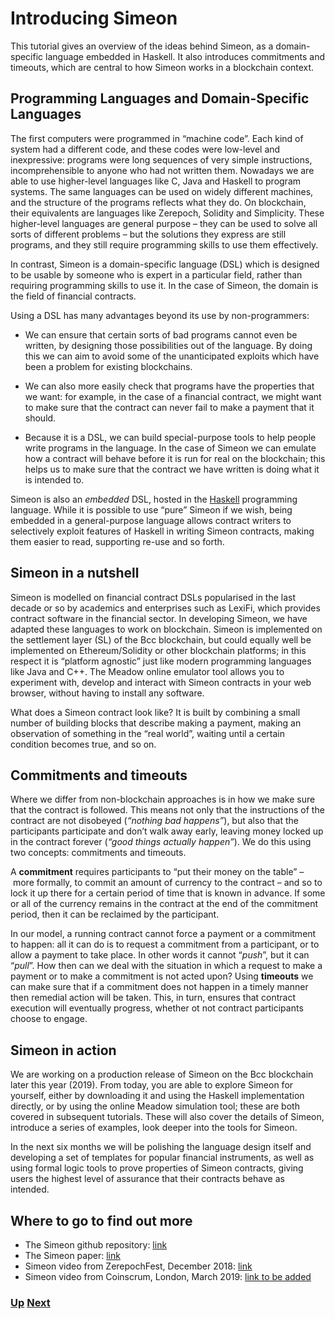 # Introducing Simeon

This tutorial gives an overview of the ideas behind Simeon, as a domain-specific language embedded in Haskell. It also introduces commitments and timeouts, which are central to how Simeon works in a blockchain context. 

## Programming Languages and Domain-Specific Languages

The first computers were programmed in “machine code”. Each kind of system had a different code, and these codes were low-level and inexpressive: programs were long sequences of very simple instructions, incomprehensible to anyone who had not written them. Nowadays we are able to use higher-level languages like C, Java and Haskell to program systems. The same languages can be used on widely different machines, and the structure of the programs reflects what they do. On blockchain, their equivalents are languages like Zerepoch, Solidity and Simplicity. These higher-level languages are general purpose – they can be used to solve all sorts of different problems – but the solutions they express are still programs, and they still require programming skills to use them effectively.

In contrast, Simeon is a domain-specific language (DSL) which is designed to be usable by someone who is expert in a particular field, rather than requiring programming skills to use it. In the case of Simeon, the domain is the field of financial contracts.  

Using a DSL has many advantages beyond its use by non-programmers:

- We can ensure that certain sorts of bad programs cannot even be written, by designing those possibilities out of the language. By doing this we can aim to avoid some of the unanticipated exploits which have been a problem for existing blockchains.

- We can also more easily check that programs have the properties that we want: for example, in the case of a financial contract, we might want to make sure that the contract can never fail to make a payment that it should.

- Because it is a DSL, we can build special-purpose tools to help people write programs in the language. In the case of Simeon we can emulate how a contract will behave before it is run for real on the blockchain; this helps us to make sure that the contract we have written is doing what it is intended to.

Simeon is also an _embedded_ DSL, hosted in the [Haskell](https://www.haskell.org) programming language. While it is possible to use “pure” Simeon if we wish, being embedded in a general-purpose language allows contract writers to selectively exploit features of Haskell in writing Simeon contracts, making them easier to read, supporting re-use and so forth.

## Simeon in a nutshell

Simeon is modelled on financial contract DSLs popularised in the last decade or so by academics and enterprises such as LexiFi, which provides contract software in the financial sector. In developing Simeon, we have adapted these languages to work on blockchain. Simeon is implemented on the settlement layer (SL) of the Bcc blockchain, but could equally well be implemented on Ethereum/Solidity or other blockchain platforms; in this respect it is “platform agnostic” just like modern programming languages like Java and C++. The Meadow online emulator tool allows you to experiment with, develop and interact with Simeon contracts in your web browser, without having to install any software.

What does a Simeon contract look like? It is built by combining a small number of building blocks that describe making a payment, making an observation of something in the “real world”, waiting until a certain condition becomes true, and so on. 

## Commitments and timeouts

Where we differ from non-blockchain approaches is in how we make sure that the contract is followed. This means not only that the instructions of the contract are not disobeyed (_“nothing bad happens”_), but also that the participants participate and don’t walk away early, leaving money locked up in the contract forever (_“good things actually happen”_). We do this using two concepts: commitments and timeouts.

A __commitment__ requires participants to “put their money on the table” – more formally, to commit an amount of currency to the contract – and so to lock it up there for a certain period of time that is known in advance. If some or all of the currency remains in the contract at the end of the commitment period, then it can be reclaimed by the participant.

In our model, a running contract cannot force a payment or a commitment to happen: all it can do is to request a commitment from a participant, or to allow a payment to take place. In other words it cannot “_push_”, but it can “_pull_”. How then can we deal with the situation in which a request to make a payment or to make a commitment is not acted upon? Using __timeouts__ we can make sure that if a commitment does not happen in a timely manner then remedial action will be taken. This, in turn, ensures that contract execution will eventually progress, whether ot not contract participants choose to engage. 

## Simeon in action

We are working on a production release of Simeon on the Bcc blockchain later this year (2019). From today, you are able to explore Simeon for yourself, either by downloading it and using the Haskell implementation directly, or by using the online Meadow simulation tool; these are both covered in subsequent tutorials. These will also cover the details of Simeon, introduce a series of examples, look deeper into the tools for Simeon. 

In the next six months we will be polishing the language design itself and developing a set of templates for popular financial instruments, as well as using formal logic tools to prove properties of Simeon contracts, giving users the highest level of assurance that their contracts behave as intended.



## Where to go to find out more 
- The Simeon github repository: [link](https://github.com/The-Blockchain-Company/simeon)
- The Simeon paper: [link](https://kar.kent.ac.uk/69846/)
- Simeon video from ZerepochFest, December 2018: [link](https://www.youtube.com/watch?v=rSpFOADHLqw)
- Simeon video from Coinscrum, London, March 2019: [link to be added]()

### [Up](./README.md) [Next](./escrow-ex.md)